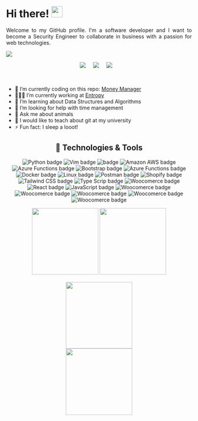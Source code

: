 # Hi there! <img src="https://raw.githubusercontent.com/MartinHeinz/MartinHeinz/master/wave.gif" width="30px">

<p align='justify'>
Welcome to my GitHub profile. I'm a software developer and I want to become a Security Engineer to collaborate in business with a passion for web technologies.</p>

![](https://komarev.com/ghpvc/?username=MartinMendozaDev)

<p align='center'>
  <a href="https://www.linkedin.com/in/martinmendozadev"><img src="https://img.shields.io/badge/linkedin-%230077B5.svg?&style=for-the-badge&logo=linkedin&logoColor=white" /></a>&nbsp;&nbsp;&nbsp;&nbsp;
  <a href="mailto:martinmendozadev@gmail.com?subject=Hey%20Martin!"><img src="https://img.shields.io/badge/gmail-%23D14836.svg?&style=for-the-badge&logo=gmail&logoColor=white" /></a>&nbsp;&nbsp;&nbsp;&nbsp;
  <a href="https://martinmendozaDev"><img src="https://img.shields.io/badge/martinMendoza.dev-0C55D3?style=for-the-badge&logo=internetexplorer&logoColor=white" /></a>&nbsp;&nbsp;&nbsp;&nbsp;
</p>
<br>

- 🔭 I’m currently coding on this repo: [Money Manager](https://github.com/martinmendozadev/money-manager)
- 🧑🏽‍💼 I’m currently working at [Entropy](https://entropy.tech/)
- 🌱 I’m learning about Data Structures and Algorithms
- 🤔 I’m looking for help with time management
- 💬 Ask me about animals
- 🏫 I would like to teach about git at my university
- ⚡ Fun fact: I sleep a looot!
  <br>

<h2 align="center">🔧 Technologies & Tools</h2>
<p align="center">
  <img src="https://img.shields.io/badge/Python-ffd340?style=for-the-badge&logo=python&logoColor=black" alt="Python badge" />
  <img src="https://img.shields.io/badge/Vim-0C55D3?style=for-the-badge&logo=vim&logoColor=black" alt="Vim badge" />
  <img src="https://img.shields.io/badge/go-00acd7?style=for-the-badge&logo=go&logoColor=black" alt=" badge" />
  <img src="https://img.shields.io/badge/amazon aws-ec912d?style=for-the-badge&logo=amazonaws&logoColor=black" alt="Amazon AWS badge" />
  <img src="https://img.shields.io/badge/azure functions-1461b5?style=for-the-badge&logo=azurefunctions&logoColor=black" alt="Azure Functions badge" />
  <img src="https://img.shields.io/badge/bootstrap-7952b3?style=for-the-badge&logo=bootstrap&logoColor=black" alt="Bootstrap badge" />
  <img src="https://img.shields.io/badge/Django-0C4B33?style=for-the-badge&logo=django&logoColor=black" alt="Azure Functions badge" />
  <img src="https://img.shields.io/badge/docker-2496ed?style=for-the-badge&logo=docker&logoColor=black" alt="Docker badge" />
  <img src="https://img.shields.io/badge/linux-03001c?style=for-the-badge&logo=linux&logoColor=white" alt="Linux badge" />
  <img src="https://img.shields.io/badge/postman-FF6C37?style=for-the-badge&logo=postman&logoColor=black" alt="Postman badge" />
  <img src="https://img.shields.io/badge/shopify-95bf47?style=for-the-badge&logo=shopify&logoColor=black" alt="Shopify badge" />
  <img src="https://img.shields.io/badge/Tailwind CSS-06b6d4?style=for-the-badge&logo=tailwindcss&logoColor=black" alt="Tailwind CSS badge" />
  <img src="https://img.shields.io/badge/TypeScrip-3178c6?style=for-the-badge&logo=typescript&logoColor=black" alt="Type Scrip badge" />
  <img src="https://img.shields.io/badge/woocommerce-7f54b3?style=for-the-badge&logo=woocommerce&logoColor=black" alt="Woocomerce badge" />
  <img src="https://img.shields.io/badge/react.js-61dafb?style=for-the-badge&logo=react&logoColor=black" alt="React badge" />
  <img src="https://img.shields.io/badge/javascript-efd81d?style=for-the-badge&logo=javascript&logoColor=black" alt="JavaScript badge" />
  <img src="https://img.shields.io/badge/html-dd4b25?style=for-the-badge&logo=html5&logoColor=black" alt="Woocomerce badge" />
  <img src="https://img.shields.io/badge/css3-264de4?style=for-the-badge&logo=css3&logoColor=black" alt="Woocomerce badge" />
  <img src="https://img.shields.io/badge/node.js-1e7e1d?style=for-the-badge&logo=nodedotjs&logoColor=black" alt="Woocomerce badge" />
  <img src="https://img.shields.io/badge/git-f54d27?style=for-the-badge&logo=git&logoColor=black" alt="Woocomerce badge" />
  <img src="https://img.shields.io/badge/github-010a1f?style=for-the-badge&logo=github&logoColor=white" alt="Woocomerce badge" />

</p>

<div align="center">
    <img height="180em" src="https://github-readme-stats.vercel.app/api?username=MartinMendozaDev&show_icons=true&theme=tokyonight">
    <img height="180em" src="https://github-readme-stats.vercel.app/api/wakatime?username=martinMendozaDev&theme=tokyonight&layout=compact">
</div>
<br>

<div align="center">
    <img height="180em" src="https://github-readme-streak-stats.herokuapp.com/?user=MartinMendozaDev&theme=black-ice&fire=6600AF&currStreakNum=6600AF&ring=6600AF&currStreakLabel=6600AF">
    <br>
    <img height="180em" src="https://github-readme-stats-eight-theta.vercel.app/api/top-langs/?username=MartinMendozaDEv&layout=compact&langs_count=8&theme=tokyonight"/>
</div>

</div>
